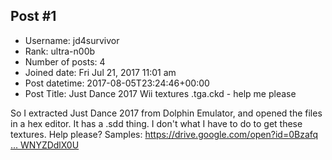 ## Post #1
- Username: jd4survivor
- Rank: ultra-n00b
- Number of posts: 4
- Joined date: Fri Jul 21, 2017 11:01 am
- Post datetime: 2017-08-05T23:24:46+00:00
- Post Title: Just Dance 2017 Wii textures .tga.ckd - help me please

So I extracted Just Dance 2017 from Dolphin Emulator, and opened the files in a hex editor. It has a .sdd thing. I don't what I have to do to get these textures. Help please? Samples: [https://drive.google.com/open?id=0Bzafq ... WNYZDdlX0U](https://drive.google.com/open?id=0BzafqrPK15g2THZiQWNYZDdlX0U)
